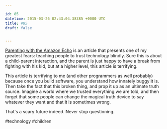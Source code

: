 ```yaml
---

id: 85
datetime: 2015-03-26 02:43:04.38385 +0000 UTC
title: #85
draft: false


---
```


[Parenting with the Amazon Echo](https://medium.com/@cjoh/parenting-with-the-amazon-echo-5fe46f60b865) is an article that presents one of my greatest fears: teaching people to trust technology blindly. Sure this is about a child-parent interaction, and the parent is just happy to have a break from fighting with his kid, but at a higher level, this article is terrifying.

This article is terrifying to me (and other programmers as well probably) because once you build software, you understand how innately buggy it is. Then take the fact that this broken thing, and prop it up as an ultimate truth source. Imagine a world where we trusted everything we are told, and then forget that some people can change the magical truth device to say whatever they want and that it is sometimes wrong.

That's a scary future indeed. Never stop questioning.

#technology #children
